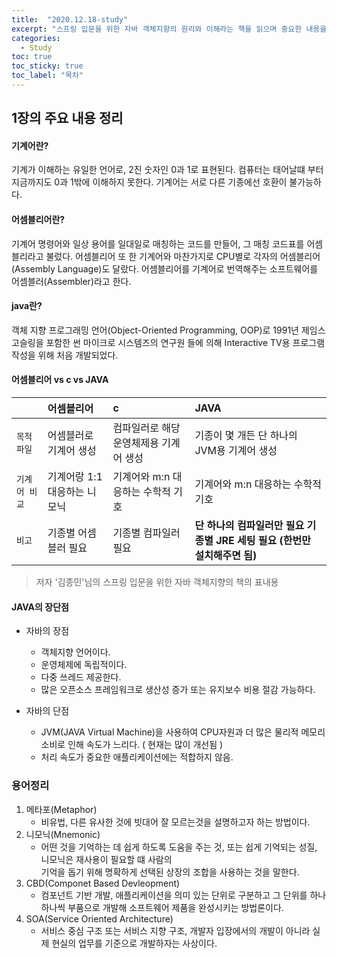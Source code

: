 ```yaml
---
title:  "2020.12.18-study"
excerpt: "스프링 입문을 위한 자바 객체지향의 원리와 이해라는 책을 읽으며 중요한 내용을 정리한 글"
categories:
  - Study
toc: true
toc_sticky: true
toc_label: "목차"
---
```


## 1장의 주요 내용 정리
#### 기계어란?
기계가 이해하는 유일한 언어로, 2진 숫자인 0과 1로 표현된다. 컴퓨터는 태어날떄 부터 지금까지도 0과 1밖에 이해하지 못한다. 기계어는 서로 다른 기종에선 호환이 불가능하다.

#### 어셈블리어란?
기계어 명령어와 일상 용어를 일대일로 매칭하는 코드를 만들어, 그 매칭 코드표를 어셈블리라고 불렀다.
어셈블리어 또 한 기계어와 마찬가지로 CPU별로 각자의 어셈블리어(Assembly Language)도 달랐다.
어셈블리어를 기계어로 번역해주는 소프트웨어를 어셈블러(Assembler)라고 한다.

#### java란?
객체 지향 프로그래밍 언어(Object-Oriented Programming, OOP)로 1991년 제임스 고슬링을 포함한 썬 마이크로 시스템즈의 연구원
들에 의해 Interactive TV용 프로그램 작성을 위해 처음 개발되었다.

#### 어셈블리어 vs c vs JAVA

|    | 어셈블리어 | c | JAVA |
|:---|:---|:---|:---|
|`목적 파일`|어셈블러로 기계어 생성|컴파일러로 해당 운영체제용 기계어 생성| 기종이 몇 개든 단 하나의 JVM용 기계어 생성|
|`기계어 비교`|기계어랑 1:1 대응하는 니모닉| 기계어와 m:n 대응하는 수학적 기호| 기계어와 m:n 대응하는 수학적 기호|
|`비고`|기종별 어셈블러 필요| 기종별 컴파일러 필요 | **단 하나의 컴파일러만 필요 기종별 JRE 세팅 필요 (한번만 설치해주면 됨)**|

>저자 '김종민'님의 스프링 입문을 위한 자바 객체지향의 책의 표내용

#### JAVA의 장단점

* 자바의 장점
  - 객체지향 언어이다.
  - 운영체제에 독립적이다.
  - 다중 쓰레드 제공한다.
  - 많은 오픈소스 프레임워크로 생산성 증가 또는 유지보수 비용 절감 가능하다.
  
* 자바의 단점
  - JVM(JAVA Virtual Machine)을 사용하여 CPU자원과 더 많은 물리적 메모리 소비로 인해 속도가 느리다. ( 현재는 많이 개선됨 )
  - 처리 속도가 중요한 애플리케이션에는 적합하지 않음.

### 용어정리

1. 메타포(Metaphor)
    - 비유법, 다른 유사한 것에 빗대어 잘 모르는것을 설명하고자 하는 방법이다.
2. 니모닉(Mnemonic)
    - 어떤 것을 기억하는 데 쉽게 하도록 도움을 주는 것, 또는 쉽게 기억되는 성질, 니모닉은 재사용이 필요할 떄 사람의<br>기억을 돕기 위해 명확하게 선택된 상장의 조합을 사용하는 것을 말한다.
3. CBD(Componet Based Devleopment)
    - 컴포넌트 기반 개발, 애플리케이션을 의미 있는 단위로 구분하고 그 단위를 하나하나씩 부품으로 개발해 소프트웨어 제품을 완성시키는 방법론이다.
4. SOA(Service Oriented Architecture)
    - 서비스 중심 구조 또는 서비스 지향 구조, 개발자 입장에서의 개발이 아니라 실제 현실의 업무를 기준으로 개발하자는 사상이다.
